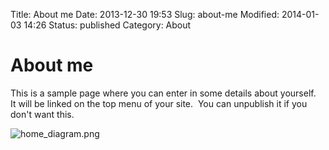 Title: About me
Date: 2013-12-30 19:53
Slug: about-me
Modified: 2014-01-03 14:26
Status: published
Category: About




# About me



This is a sample page where you can enter in some details about yourself.  It will be linked on the top menu of your site.  You can unpublish it if you don't want this.



![home_diagram.png](https://localtest-affirm-assets.s3-us-west-1.amazonaws.com/home_diagram.png)


